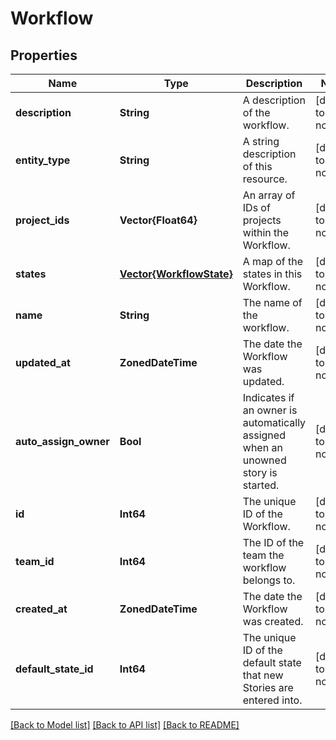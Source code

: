# Workflow


## Properties
Name | Type | Description | Notes
------------ | ------------- | ------------- | -------------
**description** | **String** | A description of the workflow. | [default to nothing]
**entity_type** | **String** | A string description of this resource. | [default to nothing]
**project_ids** | **Vector{Float64}** | An array of IDs of projects within the Workflow. | [default to nothing]
**states** | [**Vector{WorkflowState}**](WorkflowState.md) | A map of the states in this Workflow. | [default to nothing]
**name** | **String** | The name of the workflow. | [default to nothing]
**updated_at** | **ZonedDateTime** | The date the Workflow was updated. | [default to nothing]
**auto_assign_owner** | **Bool** | Indicates if an owner is automatically assigned when an unowned story is started. | [default to nothing]
**id** | **Int64** | The unique ID of the Workflow. | [default to nothing]
**team_id** | **Int64** | The ID of the team the workflow belongs to. | [default to nothing]
**created_at** | **ZonedDateTime** | The date the Workflow was created. | [default to nothing]
**default_state_id** | **Int64** | The unique ID of the default state that new Stories are entered into. | [default to nothing]


[[Back to Model list]](../README.md#models) [[Back to API list]](../README.md#api-endpoints) [[Back to README]](../README.md)


